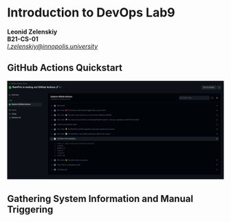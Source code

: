 # Introduction to DevOps Lab9
**Leonid Zelenskiy** <br>
**B21-CS-01** <br>
*l.zelenskiy@innopolis.university*

## GitHub Actions Quickstart
<img src='1.png'/>

## Gathering System Information and Manual Triggering
